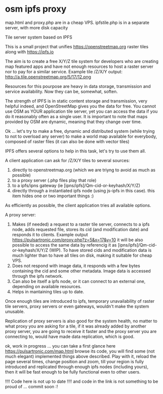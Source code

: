# osm ipfs proxy
map.html and proxy.php are in a cheap VPS.
ipfstile.php is in a separate server, with more disk capacity

Tile server system based on IPFS

This is a small project that unifies https://openstreetmap.org raster tiles along with https://ipfs.io

The aim is to create a free X/Y/Z tile system for developers who are creating map featured apps and have not enough resources to host a raster server nor to pay for a similar service.
Example tile /Z/X/Y output: http://a.tile.openstreetmap.org/5/17/12.png

Resources for this pourpose are heavy in data storage, transmission and service availability. Now they can be, somewhat, soften.

The strength of IPFS is in static content storage and transmission, very helpful indeed, and OpenStreetMap gives you the data for free. You cannot use OSM as YOUR application tile server, yet you can access the data if you do it reasonably often as a single user. It is important to note that maps provided by OSM are dynamic, meaning that they change over time.

Ok ... let's try to make a free, dynamic and distributed system (while trying to not to overload any server) to make a world map available for everybody, composed of raster files (it can also be done with vector tiles)

IPFS offers several options to help in this task, let's try to use them all.

A client application can ask for /Z/X/Y tiles to several sources:
1) directly to openstreetmap.org (which we are triyng to avoid as much as possible)
2) to a proxy server (.php files play that role)
3) to a ipfs/ipns gateway (ie [ipns/ipfs]/Qm-cid-or-keyhash/X/Y/Z)
4) directly through a instantiated ipfs node (using js-ipfs in this case). this item hides one or two important things :)

As efficiently as possible, the client application tries all available options.

A proxy server:
1) Makes (if needed) a request to a raster tile server, connects to a ipfs node, adds requested file, stores its cid (and modification date) and responds it to clients.
Example output https://pulsartronic.com/proxy.php?z=5&x=17&y=10 it will be also possible to access the same data by referencig it as [ipns/ipfs]/Qm-cid-or-keyhash/X/Y/Z (WIP).
To have stored cids and modification data is much lighter than to have all tiles on disk, making it suitable for cheap VPS.
2) Does not respond with image data, it responds with a few bytes containing the cid and some other metadata. Image data is accessed through the ipfs network.
3) Can also be itself a ipfs node, or it can connect to an external one, depending on available resources.
4) Helps in mantaining tiles up to date.

Once enough tiles are introduced to ipfs, temporary unavailability of raster tile servers, proxy servers or even gateways, wouldn't make the system unusable.

Replication of proxy servers is also good for the system health, no matter to what proxy you are asking for a tile, if it was already added by another proxy server, you are going to receive it faster and the proxy server you are connecting to, would have made data replication, which is good.

ok, work in progress ... you can take a first glance here https://pulsartronic.com/map.html browse its code, you will find some (not much elegant) implemented things above described.
Play with it, reload the page several times, change position and zoom, till your region is fully introduced and replicated through enough ipfs nodes (including yours), then it will be fast enough to be fully functional even to other users.

!!!! Code here is not up to date !!!! and code in the link is not something to be proud of ... commit soon :!

